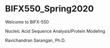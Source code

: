 # BIFX550_Spring2020

Welcome to BIFX-550

Nucleic Acid Sequence Analysis/Protein Modeling

Ravichandran Sarangan, Ph.D.

